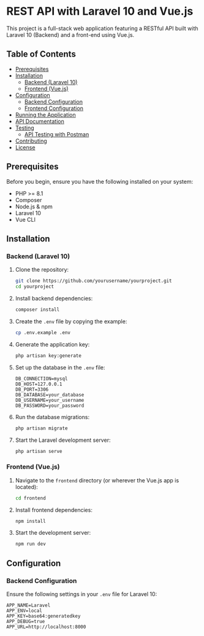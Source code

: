 # REST API with Laravel 10 and Vue.js

This project is a full-stack web application featuring a RESTful API built with Laravel 10 (Backend) and a front-end using Vue.js.

## Table of Contents
- [Prerequisites](#prerequisites)
- [Installation](#installation)
  - [Backend (Laravel 10)](#backend-laravel-10)
  - [Frontend (Vue.js)](#frontend-vuejs)
- [Configuration](#configuration)
  - [Backend Configuration](#backend-configuration)
  - [Frontend Configuration](#frontend-configuration)
- [Running the Application](#running-the-application)
- [API Documentation](#api-documentation)
- [Testing](#testing)
  - [API Testing with Postman](#api-testing-with-postman)
- [Contributing](#contributing)
- [License](#license)

## Prerequisites

Before you begin, ensure you have the following installed on your system:
- PHP >= 8.1
- Composer
- Node.js & npm
- Laravel 10
- Vue CLI

## Installation

### Backend (Laravel 10)

1. Clone the repository:

    ```bash
    git clone https://github.com/yourusername/yourproject.git
    cd yourproject
    ```

2. Install backend dependencies:

    ```bash
    composer install
    ```

3. Create the `.env` file by copying the example:

    ```bash
    cp .env.example .env
    ```

4. Generate the application key:

    ```bash
    php artisan key:generate
    ```

5. Set up the database in the `.env` file:

    ```env
    DB_CONNECTION=mysql
    DB_HOST=127.0.0.1
    DB_PORT=3306
    DB_DATABASE=your_database
    DB_USERNAME=your_username
    DB_PASSWORD=your_password
    ```

6. Run the database migrations:

    ```bash
    php artisan migrate
    ```

7. Start the Laravel development server:

    ```bash
    php artisan serve
    ```

### Frontend (Vue.js)

1. Navigate to the `frontend` directory (or wherever the Vue.js app is located):

    ```bash
    cd frontend
    ```

2. Install frontend dependencies:

    ```bash
    npm install
    ```

3. Start the development server:

    ```bash
    npm run dev
    ```

## Configuration

### Backend Configuration

Ensure the following settings in your `.env` file for Laravel 10:

```env
APP_NAME=Laravel
APP_ENV=local
APP_KEY=base64:generatedkey
APP_DEBUG=true
APP_URL=http://localhost:8000
